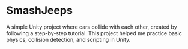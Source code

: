 # SmashJeeps
A simple Unity project where cars collide with each other, created by following a step-by-step tutorial. This project helped me practice basic physics, collision detection, and scripting in Unity.
